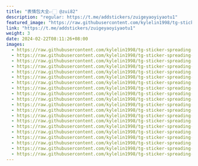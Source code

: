 ```yaml
---
title: "表情包大全👉🏻 @zui82"
description: "regular: https://t.me/addstickers/zuigeyaoyiyaotu1"
featured_image: "https://raw.githubusercontent.com/kylelin1998/tg-sticker-spreading-worldwide-images/main/img/f413c5e1-9ebd-42dd-9f18-f661ddba6c7b.jpg"
link: "https://t.me/addstickers/zuigeyaoyiyaotu1"
weight: 3
date: 2024-02-22T08:11:26+08:00
images:
  - https://raw.githubusercontent.com/kylelin1998/tg-sticker-spreading-worldwide-images/main/img/f413c5e1-9ebd-42dd-9f18-f661ddba6c7b.jpg
  - https://raw.githubusercontent.com/kylelin1998/tg-sticker-spreading-worldwide-images/main/img/037335ba-032a-41d9-b7f6-26999a117bb1.jpg
  - https://raw.githubusercontent.com/kylelin1998/tg-sticker-spreading-worldwide-images/main/img/df66e3f6-22ed-4fab-983b-d8fb9c998022.jpg
  - https://raw.githubusercontent.com/kylelin1998/tg-sticker-spreading-worldwide-images/main/img/9f6ac1fe-5a13-4e9c-8b96-f63137101ae5.jpg
  - https://raw.githubusercontent.com/kylelin1998/tg-sticker-spreading-worldwide-images/main/img/d93b66d5-3890-441a-8381-7c3c9b789c8f.jpg
  - https://raw.githubusercontent.com/kylelin1998/tg-sticker-spreading-worldwide-images/main/img/517e1c39-51f0-45a8-b253-414fe569b96a.jpg
  - https://raw.githubusercontent.com/kylelin1998/tg-sticker-spreading-worldwide-images/main/img/3cadb2ca-71fb-40cf-b5fb-22f60cd234ed.jpg
  - https://raw.githubusercontent.com/kylelin1998/tg-sticker-spreading-worldwide-images/main/img/35012335-7341-4294-8b09-04185fb4d868.jpg
  - https://raw.githubusercontent.com/kylelin1998/tg-sticker-spreading-worldwide-images/main/img/7d8ccd18-4e08-4025-bdc0-5216c591b34d.jpg
  - https://raw.githubusercontent.com/kylelin1998/tg-sticker-spreading-worldwide-images/main/img/90687d8f-0a9b-4bf6-ac7d-8f556675eb44.jpg
  - https://raw.githubusercontent.com/kylelin1998/tg-sticker-spreading-worldwide-images/main/img/b02bb58c-ac27-4162-be80-e00456ed0e68.jpg
  - https://raw.githubusercontent.com/kylelin1998/tg-sticker-spreading-worldwide-images/main/img/2ce80907-2ace-469c-8d66-dab0d2945750.jpg
  - https://raw.githubusercontent.com/kylelin1998/tg-sticker-spreading-worldwide-images/main/img/53623fc0-3c72-41bf-a7d7-d950a6d651dd.jpg
  - https://raw.githubusercontent.com/kylelin1998/tg-sticker-spreading-worldwide-images/main/img/07403194-8627-4702-b6d9-548389cac01c.jpg
  - https://raw.githubusercontent.com/kylelin1998/tg-sticker-spreading-worldwide-images/main/img/6c75e541-5b02-4125-85da-79d7e16a809c.jpg
  - https://raw.githubusercontent.com/kylelin1998/tg-sticker-spreading-worldwide-images/main/img/5708f1a5-ed09-4644-afc1-5aa9131429db.jpg
  - https://raw.githubusercontent.com/kylelin1998/tg-sticker-spreading-worldwide-images/main/img/d4877249-c2e1-47d7-8afb-1f75984b6ed8.jpg
  - https://raw.githubusercontent.com/kylelin1998/tg-sticker-spreading-worldwide-images/main/img/c4332364-07cd-492a-ad8f-6e98e6ec3c4b.jpg
  - https://raw.githubusercontent.com/kylelin1998/tg-sticker-spreading-worldwide-images/main/img/2e82cb73-dab7-44f4-9389-d92a536ee89a.jpg
  - https://raw.githubusercontent.com/kylelin1998/tg-sticker-spreading-worldwide-images/main/img/c93e1df2-a7fd-4eae-90e3-497b211415d5.jpg
---
```

